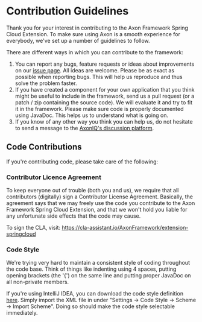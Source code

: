 # Contribution Guidelines

Thank you for your interest in contributing to the Axon Framework Spring Cloud Extension. To make sure using Axon is a smooth
experience for everybody, we've set up a number of guidelines to follow.

There are different ways in which you can contribute to the framework:

1. You can report any bugs, feature requests or ideas about improvements on
   our [issue page](https://github.com/AxonFramework/extension-springcloud/issues/new/choose). All ideas are welcome. Please
   be as exact as possible when reporting bugs. This will help us reproduce and thus solve the problem faster.
2. If you have created a component for your own application that you think might be useful to include in the framework,
   send us a pull request (or a patch / zip containing the source code). We will evaluate it and try to fit it in the
   framework. Please make sure code is properly documented using JavaDoc. This helps us to understand what is going on.
3. If you know of any other way you think you can help us, do not hesitate to send a message to
   the [AxonIQ's discussion platform](https://discuss.axoniq.io/).

## Code Contributions

If you're contributing code, please take care of the following:

### Contributor Licence Agreement

To keep everyone out of trouble (both you and us), we require that all contributors (digitally) sign a Contributor
License Agreement. Basically, the agreement says that we may freely use the code you contribute to the Axon Framework
Spring Cloud Extension, and that we won't hold you liable for any unfortunate side effects that the code may cause.

To sign the CLA, visit: https://cla-assistant.io/AxonFramework/extension-springcloud

### Code Style

We're trying very hard to maintain a consistent style of coding throughout the code base. Think of things like indenting
using 4 spaces, putting opening brackets (the '{') on the same line and putting proper JavaDoc on all non-private
members.

If you're using IntelliJ IDEA, you can download the code style
definition [here](https://github.com/AxonFramework/AxonFramework/blob/master/axon_code_style.xml). Simply import the XML
file in under "Settings -> Code Style -> Scheme -> Import Scheme". Doing so should make the code style selectable
immediately.
